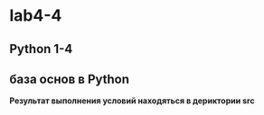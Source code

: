 # lab4-4
## Python 1-4
## база основ в Python

**Результат выполнения условий находяться в дериктории src**
